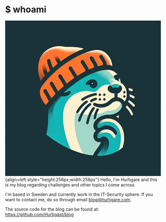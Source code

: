 # $ whoami

![avatar](./images/hurtigare_1000px.png){align=left style="height:256px;width:256px"}
Hello, I'm Hurtigare and this is my blog regarding challenges and other topics I come across. 

I'm based in Sweden and currently work in the IT-Security sphere. If you want to contact me, do so through email blog@hurtigare.com.

The source code for the blog can be found at:  
<https://github.com/Hurtigast/blog>